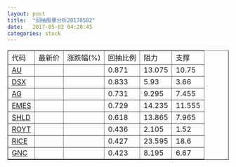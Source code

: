 ```yaml
---
layout: post
title:  "回抽股票分析20170502"
date:   2017-05-02 04:20:45
categories: stock
---
```

<script type="text/javascript">
var stockList = []
stockList.push('gb_au');
stockList.push('gb_dsx');
stockList.push('gb_ag');
stockList.push('gb_emes');
stockList.push('gb_shld');
stockList.push('gb_royt');
stockList.push('gb_rice');
stockList.push('gb_gnc');
</script>
<table border="1">
 <tr>
 <td>代码</td>
 <td>最新价</td>
 <td>涨跌幅(%)</td>
 <td>回抽比例</td>
 <td>阻力</td>
 <td>支撑</td>
</tr>
  <tr id="au">
  <td><a href="http://stock.finance.sina.com.cn/usstock/quotes/AU.html" target="_blank">AU</a></td><td></td><td></td><td>0.871</td><td>13.075</td><td>10.75</td></tr>
  <tr id="dsx">
  <td><a href="http://stock.finance.sina.com.cn/usstock/quotes/DSX.html" target="_blank">DSX</a></td><td></td><td></td><td>0.833</td><td>5.93</td><td>3.66</td></tr>
  <tr id="ag">
  <td><a href="http://stock.finance.sina.com.cn/usstock/quotes/AG.html" target="_blank">AG</a></td><td></td><td></td><td>0.731</td><td>9.295</td><td>7.455</td></tr>
  <tr id="emes">
  <td><a href="http://stock.finance.sina.com.cn/usstock/quotes/EMES.html" target="_blank">EMES</a></td><td></td><td></td><td>0.729</td><td>14.235</td><td>11.555</td></tr>
  <tr id="shld">
  <td><a href="http://stock.finance.sina.com.cn/usstock/quotes/SHLD.html" target="_blank">SHLD</a></td><td></td><td></td><td>0.618</td><td>13.865</td><td>7.965</td></tr>
  <tr id="royt">
  <td><a href="http://stock.finance.sina.com.cn/usstock/quotes/ROYT.html" target="_blank">ROYT</a></td><td></td><td></td><td>0.436</td><td>2.105</td><td>1.52</td></tr>
  <tr id="rice">
  <td><a href="http://stock.finance.sina.com.cn/usstock/quotes/RICE.html" target="_blank">RICE</a></td><td></td><td></td><td>0.427</td><td>23.595</td><td>18.6</td></tr>
  <tr id="gnc">
  <td><a href="http://stock.finance.sina.com.cn/usstock/quotes/GNC.html" target="_blank">GNC</a></td><td></td><td></td><td>0.423</td><td>8.195</td><td>6.67</td></tr>
</table>
